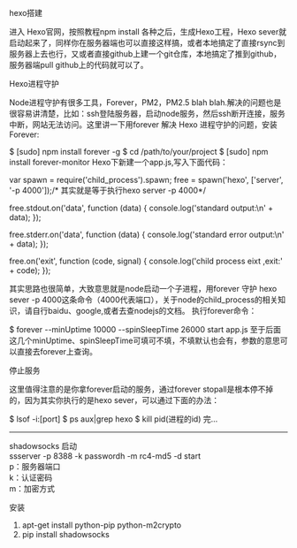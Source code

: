 hexo搭建

进入 Hexo官网，按照教程npm install 各种之后，生成Hexo工程，Hexo sever就启动起来了，同样你在服务器端也可以直接这样搞，或者本地搞定了直接rsync到服务器上去也行，又或者直接github上建一个git仓库，本地搞定了推到github，服务器端pull github上的代码就可以了。

Hexo进程守护

Node进程守护有很多工具，Forever，PM2，PM2.5 blah blah.解决的问题也是很容易讲清楚，比如：ssh登陆服务器，启动node服务，然后ssh断开连接，服务中断，网站无法访问。这里讲一下用forever 解决 Hexo 进程守护的问题，安装Forever:

$ [sudo] npm install forever -g
$ cd /path/to/your/project
$ [sudo] npm install forever-monitor
Hexo下新建一个app.js,写入下面代码：

var spawn = require('child_process').spawn;
free = spawn('hexo', ['server', '-p 4000']);/* 其实就是等于执行hexo server -p 4000*/

free.stdout.on('data', function (data) {
console.log('standard output:\n' + data);
});

free.stderr.on('data', function (data) {
console.log('standard error output:\n' + data);
});

free.on('exit', function (code, signal) {
console.log('child process eixt ,exit:' + code);
});


其实思路也很简单，大致意思就是node启动一个子进程，用forever 守护 hexo sever -p 4000这条命令（4000代表端口），关于node的child_process的相关知识，请自行baidu、google,或者去查nodejs的文档。
执行forever命令：

$ forever --minUptime 10000 --spinSleepTime 26000 start app.js
至于后面这几个minUptime、spinSleepTime可填可不填，不填默认也会有，参数的意思可以直接去forever上查询。

停止服务

这里值得注意的是你拿forever启动的服务，通过forever stopall是根本停不掉的，因为其实你执行的是hexo sever，可以通过下面的办法：

$ lsof -i:[port]
$ ps aux|grep hexo
$ kill pid(进程的id)
完...




---

shadowsocks
启动  
ssserver -p 8388 -k passwordh -m rc4-md5  -d start  
p：服务器端口  
k：认证密码  
m：加密方式  



安装  
1. apt-get install python-pip python-m2crypto
2. pip install shadowsocks
